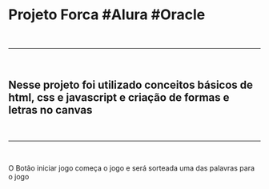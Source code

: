 <h1>Projeto Forca #Alura #Oracle</h1>         

<br>
<hr>
<br>

<h2> Nesse projeto foi utilizado conceitos básicos de html, css e javascript e criação de formas e letras no canvas </h2>

<br>
<hr>
<br>

O Botão iniciar jogo começa o jogo e será sorteada uma das palavras para o jogo 


